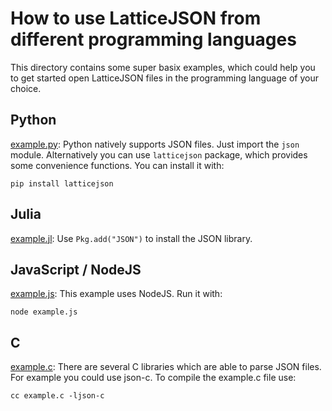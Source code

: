 # How to use LatticeJSON from different programming languages

This directory contains some super basix examples, which could help you to get started
open LatticeJSON files in the programming language of your choice.

## Python

[example.py](./example.py): Python natively supports JSON files. Just import the `json` module. Alternatively you
can use `latticejson` package, which provides some convenience functions. You can
install it with:

    pip install latticejson

## Julia

[example.jl](./example.jl): Use `Pkg.add("JSON")` to install the JSON library.

## JavaScript / NodeJS

[example.js](./example.js): This example uses NodeJS. Run it with:

    node example.js


## C

[example.c](./example.c): There are several C libraries which are able to parse JSON files. For example you could
use json-c. To compile the example.c file use:

    cc example.c -ljson-c
